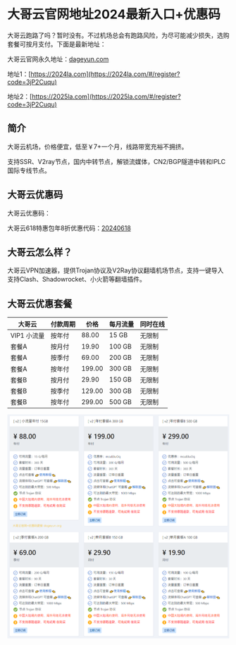 # 大哥云官网地址2024最新入口+优惠码

大哥云跑路了吗？暂时没有。不过机场总会有跑路风险，为尽可能减少损失，选购套餐可按月支付。下面是最新地址：

大哥云官网永久地址：[dageyun.com](https://dageyun.org/out/dage)

地址1：[https://2024la.com](https://2024la.com/#/register?code=3jP2Cuqu)

地址2：[https://2025la.com](https://2025la.com/#/register?code=3jP2Cuqu)

## 简介

大哥云机场，价格便宜，低至￥7+一个月，线路带宽充裕不拥挤。

支持SSR、V2ray节点，国内中转节点，解锁流媒体，CN2/BGP隧道中转和IPLC国际专线节点。

## 大哥云优惠码

大哥云优惠码：

大哥云618特惠包年8折优惠代码：[20240618](https://dageyun.org/out/dage)

## 大哥云怎么样？

大哥云VPN加速器，提供Trojan协议及V2Ray协议翻墙机场节点，支持一键导入支持Clash、Shadowrocket、小火箭等翻墙插件。

## 大哥云优惠套餐

| 大哥云 | 付款周期 | 价格 | 每月流量 | 同时在线 |
| --- | --- | --- | --- | --- |
| VIP1 小流量 | 按年付 | 88.00 | 15 GB | 无限制 |
| 套餐A | 按月付 | 19.90 | 100 GB | 无限制 |
| 套餐A | 按季付 | 69.00 | 200 GB | 无限制 |
| 套餐A | 按年付 | 199.00 | 300 GB | 无限制 |
| 套餐B | 按月付 | 29.90 | 150 GB | 无限制 |
| 套餐B | 按季付 | 129.00 | 300 GB | 无限制 |
| 套餐B | 按年付 | 299.00 | 500 GB | 无限制 |

[![大哥云机场套餐价格](dageyun_20240620_114435.png)](https://dageyun.org/out/dage)
